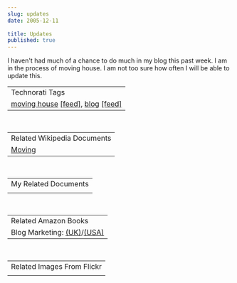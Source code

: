 ```yaml
---
slug: updates
date: 2005-12-11
 
title: Updates
published: true
---
```

I haven't had much of a chance to do much in my blog this past week.  I am in the process of moving house.  I am not too sure how often I will be able to update this.<p /><table class="TechnoratiHead TagHeader">
<tr><td>Technorati Tags</td></tr>
<tr class="Technorati"><td>
<a href="https://paul.kinlan.me/tags/moving%20house" class="Tag" rel="tag">moving house</a> <a href="http://feeds.technorati.com/feed/posts/tag/moving%20house" class="Tag">[feed]</a>, <a href="https://paul.kinlan.me/tags/blog" class="Tag" rel="tag">blog</a> <a href="http://feeds.technorati.com/feed/posts/tag/blog" class="Tag">[feed]</a>
</td></tr>
</table><br /><table class="TechnoratiHead TagHeader">
<tr><td>Related Wikipedia Documents</td></tr>
<tr class="Technorati"><td><a href="http://en.wikipedia.org/wiki/Moving" class="Tag" rel="tag">Moving</a></td></tr>
</table><br /><table class="TechnoratiHead TagHeader">
<tr><td>My Related Documents</td></tr>
<tr class="Technorati"><td></td></tr>
</table><br /><table class="TechnoratiHead TagHeader">
<tr><td>Related Amazon Books</td></tr>
<tr class="Technorati"><td>Blog Marketing: <a href="http://www.amazon.co.uk/exec/obidos/redirect?tag=cnetfra-21%26link_code=xm2%26camp=2025%26creative=165953%26path=http://www.amazon.co.uk/gp/redirect.html%253fASIN=0072262516%2526tag=cnetfra-21%2526lcode=xm2%2526cID=2025%2526ccmID=165953%2526location=/o/ASIN/0072262516%25253FSubscriptionId=0CM2PVF6VAHJQKW5G782" class="Tag" rel="tag">(UK)</a>/<a href="http://www.amazon.com/exec/obidos/redirect?tag=cnetfra-20%26link_code=xm2%26camp=2025%26creative=165953%26path=http://www.amazon.com/gp/redirect.html%253fASIN=0072262516%2526tag=cnetfra-20%2526lcode=xm2%2526cID=2025%2526ccmID=165953%2526location=/o/ASIN/0072262516%25253FSubscriptionId=0CM2PVF6VAHJQKW5G782" class="Tag" rel="tag">(USA)</a>
</td></tr>
</table><br /><table class="TechnoratiHead TagHeader">
<tr><td>Related Images From Flickr</td></tr>
<tr class="Technorati"><td></td></tr>
</table><div class="blogger-post-footer"><img class="posterous_download_image" src="https://blogger.googleusercontent.com/tracker/8109338-113430373625697468?l=www.kinlan.co.uk%2Findex.html" height="1" alt="" width="1" /></div>

